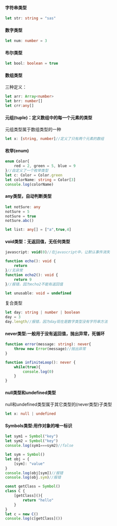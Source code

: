 #### 字符串类型

```ts
let str: string = "sas"
```

#### 数字类型

```ts
let num: number = 3
```

#### 布尔类型

```ts
let bool: boolean = true
```

#### 数组类型

三种定义：

```ts
let arr: Array<number>
let brr: number[]
let crr:any[]
```

#### 元组(tuple)：定义数组中的每一个元素的类型

元组类型属于数组类型的一种

```ts
let x: [string, number]//定义了只有两个元素的数组
```

#### 枚举(enum)

```ts
enum Color{
    red = 2, green = 5, blue = 9
}//自定义了一个枚举类型
let c: Color = Color.green
let colorName: string = Color[3]
console.log(colorName)
```

#### any类型，自动判断类型

```ts
let notSure: any
notSure = 5
notSure = true
notSure.abc()
```

```ts
let list: any[] = ["a",true,4]
```

#### void类型：无返回值，无任何类型

```js
javascript: void(0)//在javascript中，让默认事件消失
```

```ts
function echo(): void {
	return
}//无异常
function echo2(): void {
	return 9
}//报错，因为echo2不能有返回值
```

```ts
let unusable: void = undefined
```

复合类型

```ts
let day: string | number | boolean
day = 3
day.length//报错，因为day现在是数字类型没有字符串方法
```

#### never类型:一般用于没有返回值，抛出异常，死循环

```ts
function error(message: string): never{
	throw new Error(message)//抛出异常
}
```

```ts
function infiniteLoop(): never {
	while(true){
		console.log(0)
	}
}
```

#### null类型和undefined类型

null和undefined类型属于其它类型的(never类型)子类型

```ts
let x: null | undefined
```

#### Symbols类型:用作对象的唯一标识

```ts
let sym1 = Symbol("key")
let sym2 = Symbol("key")
console.log(sym1===sym2)//false
```

```ts
let sym = Symbol()
let obj = {
	[sym]: "value"
}
console.log(obj[sym])//报错
console.log(obj.sym)//报错
```

```ts
const getClass = Symbol()
class C {
	[getClass](){
		return "hello"
	}
}
let c = new C()
console.log(c[getClass]())
```

